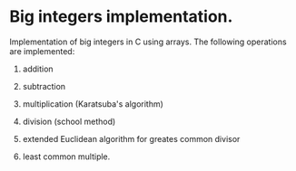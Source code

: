 # Big integers implementation.

Implementation of big integers in C using arrays. The following operations are implemented:
  1. addition
  
  2. subtraction
  
  3. multiplication (Karatsuba's algorithm)
  
  4. division (school method)
  
  5. extended Euclidean algorithm for greates common divisor
  
  5. least common multiple.
  
  
